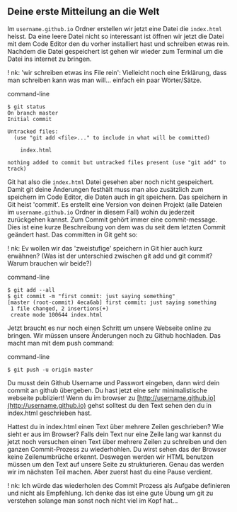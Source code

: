 ## Deine erste Mitteilung an die Welt

Im `username.github.io` Ordner erstellen wir jetzt eine Datei die `index.html` heisst. Da eine leere Datei nicht so interessant ist öffnen wir jetzt die Datei mit dem Code Editor den du vorher installiert hast und schreiben etwas rein. Nachdem die Datei gespeichert ist gehen wir wieder zum Terminal um die Datei ins internet zu bringen.

! nk: 'wir schreiben etwas ins File rein': Vielleicht noch eine Erklärung, dass man schreiben kann was man will... einfach ein paar Wörter/Sätze.

command-line

```
$ git status
On branch master
Initial commit

Untracked files:
  (use "git add <file>..." to include in what will be committed)

    index.html

nothing added to commit but untracked files present (use "git add" to track)
```

Git hat also die `index.html` Datei gesehen aber noch nicht gespeichert. Damit git deine Änderungen festhält muss man also zusätzlich zum speichern im Code Editor, die Daten auch in git speichern. Das speichern in Git heist 'commit'. Es erstellt eine Version von deinen Projekt \(alle Dateien im `username.github.io` Ordner in diesem Fall\) wohin du jederzeit zurückgehen kannst. Zum Commit gehört immer eine commit-message. Dies ist eine kurze Beschreibung von dem was du seit dem letzten Commit geändert hast. Das committen in Git geht so:

! nk: Ev wollen wir das 'zweistufige' speichern in Git hier auch kurz erwähnen? \(Was ist der unterschied zwischen git add und git commit? Warum brauchen wir beide?\)

command-line

```
$ git add --all
$ git commit -m "first commit: just saying something"
[master (root-commit) 4eca6ab] first commit: just saying something
 1 file changed, 2 insertions(+)
 create mode 100644 index.html
```

Jetzt braucht es nur noch einen Schritt um unsere Webseite online zu bringen. Wir müssen unsere Änderungen noch zu Github hochladen. Das macht man mit dem push command:

command-line

```
$ git push -u origin master
```

Du musst dein Github Username und Passwort eingeben, dann wird dein commit an github übergeben. Du hast jetzt eine sehr minimalistische webseite publiziert! Wenn du im browser zu [http://username.github.io](http://username.github.io) gehst solltest du den Text sehen den du in index.html geschrieben hast.

Hattest du in index.html einen Text über mehrere Zeilen geschrieben? Wie sieht er aus im Browser? Falls dein Text nur eine Zeile lang war kannst du jetzt noch versuchen einen Text über mehrere Zeilen zu schreiben und den ganzen Commit-Prozess zu wiederhohlen. Du wirst sehen das der Browser keine Zeilenumbrüche erkennt. Deswegen werden wir HTML benutzen müssen um den Text auf unsere Seite zu strukturieren. Genau das werden wir im nächsten Teil machen. Aber zuerst hast du eine Pause verdient.

! nk: Ich würde das wiederholen des Commit Prozess als Aufgabe definieren und nicht als Empfehlung. Ich denke das ist eine gute Übung um git zu verstehen solange man sonst noch nicht viel im Kopf hat... 

